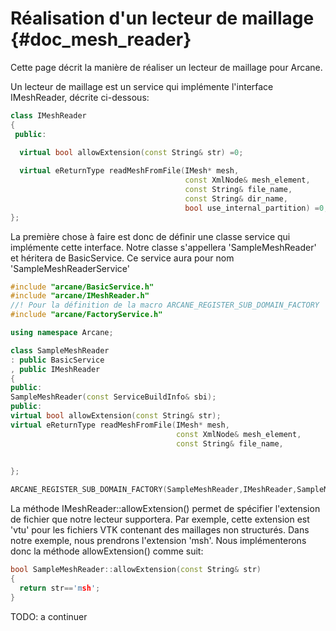﻿# Réalisation d'un lecteur de maillage {#doc_mesh_reader}

Cette page décrit la manière de réaliser un lecteur de maillage pour Arcane.

Un lecteur de maillage est un service qui implémente l'interface IMeshReader, décrite ci-dessous:

```cpp
class IMeshReader
{
 public:

  virtual bool allowExtension(const String& str) =0;
 
  virtual eReturnType readMeshFromFile(IMesh* mesh,
                                       const XmlNode& mesh_element,
                                       const String& file_name,
                                       const String& dir_name,
                                       bool use_internal_partition) =0;
};
```

La première chose à faire est donc de définir une classe service qui implémente cette interface. Notre classe s'appellera
'SampleMeshReader' et héritera de BasicService. Ce service aura pour nom 'SampleMeshReaderService'

```cpp
#include "arcane/BasicService.h"
#include "arcane/IMeshReader.h"
//! Pour la définition de la macro ARCANE_REGISTER_SUB_DOMAIN_FACTORY
#include "arcane/FactoryService.h"

using namespace Arcane;

class SampleMeshReader
: public BasicService
, public IMeshReader
{
public:
SampleMeshReader(const ServiceBuildInfo& sbi);
public:
virtual bool allowExtension(const String& str);
virtual eReturnType readMeshFromFile(IMesh* mesh,
                                     const XmlNode& mesh_element,
                                     const String& file_name,
																		 const String& dir_name,
																		 bool use_internal_partition);
};

ARCANE_REGISTER_SUB_DOMAIN_FACTORY(SampleMeshReader,IMeshReader,SampleMeshReaderService);
```

La méthode IMeshReader::allowExtension() permet de spécifier l'extension de fichier que notre
lecteur supportera. Par exemple, cette extension est 'vtu' pour les fichiers VTK contenant
des maillages non structurés. Dans notre exemple, nous prendrons l'extension 'msh'. Nous
implémenterons donc la méthode allowExtension() comme suit:

```cpp
bool SampleMeshReader::allowExtension(const String& str)
{
  return str=='msh';
}
```

TODO: a continuer
